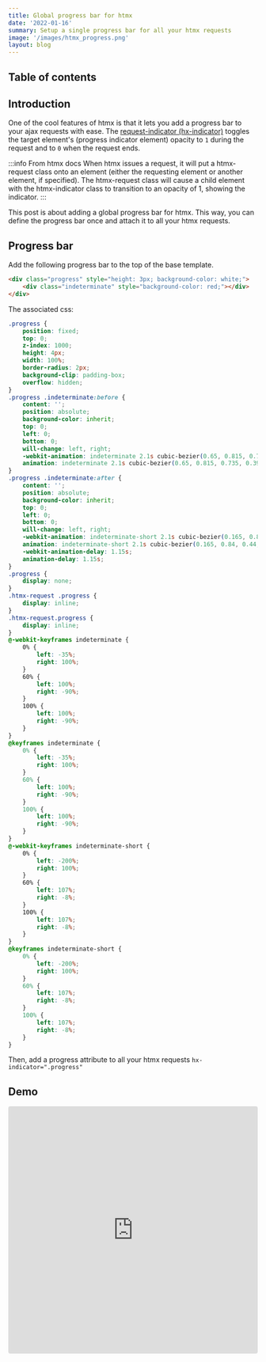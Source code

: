 ```yaml
---
title: Global progress bar for htmx
date: '2022-01-16'
summary: Setup a single progress bar for all your htmx requests
image: '/images/htmx_progress.png'
layout: blog
---
```


## Table of contents

## Introduction

One of the cool features of htmx is that it lets you add a progress bar to your ajax requests with ease.
The [request-indicator (hx-indicator)](https://htmx.org/docs/#indicators) toggles the target element's (progress indicator element) opacity to `1` during the request and to `0` when the request ends.

:::info From htmx docs
When htmx issues a request, it will put a htmx-request class onto an element (either the requesting element or another element, if specified). The htmx-request class will cause a child element with the htmx-indicator class to transition to an opacity of 1, showing the indicator.
:::

This post is about adding a global progress bar for htmx. This way, you can define the progress bar once and attach it to all your htmx requests.

## Progress bar

Add the following progress bar to the top of the base template.

```html
<div class="progress" style="height: 3px; background-color: white;">
	<div class="indeterminate" style="background-color: red;"></div>
</div>
```

The associated css:

```css
.progress {
	position: fixed;
	top: 0;
	z-index: 1000;
	height: 4px;
	width: 100%;
	border-radius: 2px;
	background-clip: padding-box;
	overflow: hidden;
}
.progress .indeterminate:before {
	content: '';
	position: absolute;
	background-color: inherit;
	top: 0;
	left: 0;
	bottom: 0;
	will-change: left, right;
	-webkit-animation: indeterminate 2.1s cubic-bezier(0.65, 0.815, 0.735, 0.395) infinite;
	animation: indeterminate 2.1s cubic-bezier(0.65, 0.815, 0.735, 0.395) infinite;
}
.progress .indeterminate:after {
	content: '';
	position: absolute;
	background-color: inherit;
	top: 0;
	left: 0;
	bottom: 0;
	will-change: left, right;
	-webkit-animation: indeterminate-short 2.1s cubic-bezier(0.165, 0.84, 0.44, 1) infinite;
	animation: indeterminate-short 2.1s cubic-bezier(0.165, 0.84, 0.44, 1) infinite;
	-webkit-animation-delay: 1.15s;
	animation-delay: 1.15s;
}
.progress {
	display: none;
}
.htmx-request .progress {
	display: inline;
}
.htmx-request.progress {
	display: inline;
}
@-webkit-keyframes indeterminate {
	0% {
		left: -35%;
		right: 100%;
	}
	60% {
		left: 100%;
		right: -90%;
	}
	100% {
		left: 100%;
		right: -90%;
	}
}
@keyframes indeterminate {
	0% {
		left: -35%;
		right: 100%;
	}
	60% {
		left: 100%;
		right: -90%;
	}
	100% {
		left: 100%;
		right: -90%;
	}
}
@-webkit-keyframes indeterminate-short {
	0% {
		left: -200%;
		right: 100%;
	}
	60% {
		left: 107%;
		right: -8%;
	}
	100% {
		left: 107%;
		right: -8%;
	}
}
@keyframes indeterminate-short {
	0% {
		left: -200%;
		right: 100%;
	}
	60% {
		left: 107%;
		right: -8%;
	}
	100% {
		left: 107%;
		right: -8%;
	}
}
```

Then, add a progress attribute to all your htmx requests `hx-indicator=".progress"`

## Demo

<iframe src="https://codesandbox.io/embed/infallible-euclid-gtevo?fontsize=14&hidenavigation=1&theme=dark"
     style="width:100%; height:500px; border:0; border-radius: 4px; overflow:hidden;"
     title="infallible-euclid-gtevo"
     allow="accelerometer; ambient-light-sensor; camera; encrypted-media; geolocation; gyroscope; hid; microphone; midi; payment; usb; vr; xr-spatial-tracking"
     sandbox="allow-forms allow-modals allow-popups allow-presentation allow-same-origin allow-scripts"
   ></iframe>
